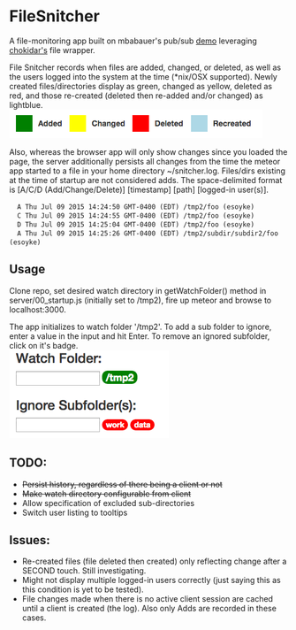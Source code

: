 # FileSnitcher

A file-monitoring app built on mbabauer's pub/sub <a href="https://github.com/mbabauer/meteor_publicationsDemo">demo</a> leveraging <a href="https://github.com/paulmillr/chokidar">chokidar's</a> file wrapper.

File Snitcher records when files are added, changed, or deleted, as well as the users logged into the system at the time (*nix/OSX supported). Newly created files/directories display as green, changed as yellow, deleted as red, and those re-created (deleted then re-added and/or changed) as lightblue.<br>
<img src="public/legend_hor.png"/>

Also, whereas the browser app will only show changes since you loaded the page, the server additionally persists all changes from the time the meteor app started to a file in your home directory ~/snitcher.log. Files/dirs existing at the time of startup are not considered adds. The space-delimited format is [A/C/D (Add/Change/Delete)] [timestamp] [path] [logged-in user(s)].

```
  A Thu Jul 09 2015 14:24:50 GMT-0400 (EDT) /tmp2/foo (esoyke)
  C Thu Jul 09 2015 14:24:55 GMT-0400 (EDT) /tmp2/foo (esoyke)
  D Thu Jul 09 2015 14:25:04 GMT-0400 (EDT) /tmp2/foo (esoyke)
  A Thu Jul 09 2015 14:25:26 GMT-0400 (EDT) /tmp2/subdir/subdir2/foo (esoyke)
```

## Usage
Clone repo, set desired watch directory in getWatchFolder() method in server/00_startup.js (initially set to /tmp2), fire up meteor and browse to localhost:3000. 

The app initializes to watch folder '/tmp2'. To add a sub folder to ignore, enter a value in the input and hit Enter. To remove an ignored subfolder, click on it's badge.<br>
<img src="public/snitcherDirs.png"/>

## TODO:
* ~~Persist history, regardless of there being a client or not~~
* ~~Make watch directory configurable from client~~
* Allow specification of excluded sub-directories
* Switch user listing to tooltips

## Issues:
* Re-created files (file deleted then created) only reflecting change after a SECOND touch. Still investigating.
* Might not display multiple logged-in users correctly (just saying this as this condition is yet to be tested).
* File changes made when there is no active client session are cached until a client is created (the log). Also only Adds are recorded in these cases.
